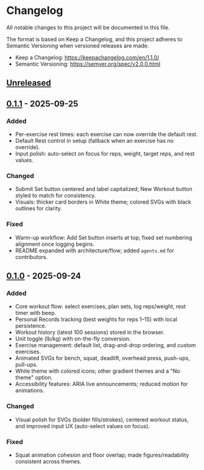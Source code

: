 # Changelog

All notable changes to this project will be documented in this file.

The format is based on Keep a Changelog, and this project adheres to Semantic Versioning when versioned releases are made.

- Keep a Changelog: https://keepachangelog.com/en/1.1.0/
- Semantic Versioning: https://semver.org/spec/v2.0.0.html

## [Unreleased]

## [0.1.1] - 2025-09-25
### Added
- Per-exercise rest times: each exercise can now override the default rest.
- Default Rest control in setup (fallback when an exercise has no override).
- Input polish: auto-select on focus for reps, weight, target reps, and rest values.

### Changed
- Submit Set button centered and label capitalized; New Workout button styled to match for consistency.
- Visuals: thicker card borders in White theme; colored SVGs with black outlines for clarity.

### Fixed
- Warm-up workflow: Add Set button inserts at top; fixed set numbering alignment once logging begins.
- README expanded with architecture/flow; added `agents.md` for contributors.

## [0.1.0] - 2025-09-24
### Added
- Core workout flow: select exercises, plan sets, log reps/weight, rest timer with beep.
- Personal Records tracking (best weights for reps 1–15) with local persistence.
- Workout history (latest 100 sessions) stored in the browser.
- Unit toggle (lb/kg) with on-the-fly conversion.
- Exercise management: default list, drag-and-drop ordering, and custom exercises.
- Animated SVGs for bench, squat, deadlift, overhead press, push-ups, pull-ups.
- White theme with colored icons; other gradient themes and a "No theme" option.
- Accessibility features: ARIA live announcements; reduced motion for animations.

### Changed
- Visual polish for SVGs (bolder fills/strokes), centered workout status, and improved input UX (auto-select values on focus).

### Fixed
- Squat animation cohesion and floor overlap; made figures/readability consistent across themes.

[Unreleased]: https://github.com/angelofsd/workout-app/compare/v0.1.1...HEAD
[0.1.1]: https://github.com/angelofsd/workout-app/compare/0.1.0...v0.1.1
[0.1.0]: https://github.com/angelofsd/workout-app/tree/main